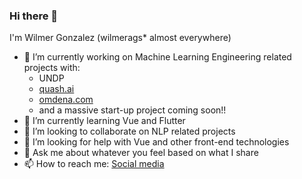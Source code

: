 ### Hi there 👋

I'm Wilmer Gonzalez (wilmerags* almost everywhere)

- 🔭 I’m currently working on Machine Learning Engineering related projects with:
    - UNDP
    - [quash.ai](https://quash.ai)
    - [omdena.com](https://omdena.com)
    - and a massive start-up project coming soon!!
- 🌱 I’m currently learning Vue and Flutter
- 👯 I’m looking to collaborate on NLP related projects
- 🤔 I’m looking for help with Vue and other front-end technologies
- 💬 Ask me about whatever you feel based on what I share
- 📫 How to reach me: [Social media](https://linktr.ee/wilmerags)
